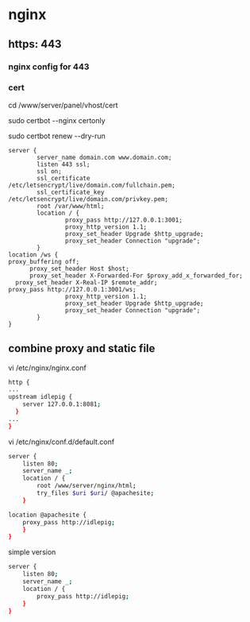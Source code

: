 # nginx



## https: 443


### nginx config for 443


### cert

cd /www/server/panel/vhost/cert

sudo certbot --nginx certonly

sudo certbot renew --dry-run

```
server {
        server_name domain.com www.domain.com;
        listen 443 ssl;
        ssl on;
        ssl_certificate     /etc/letsencrypt/live/domain.com/fullchain.pem;
        ssl_certificate_key /etc/letsencrypt/live/domain.com/privkey.pem;
        root /var/www/html;
        location / {
                proxy_pass http://127.0.0.1:3001;
                proxy_http_version 1.1;
                proxy_set_header Upgrade $http_upgrade;
                proxy_set_header Connection "upgrade";
        }
location /ws {
proxy_buffering off;
      proxy_set_header Host $host;
      proxy_set_header X-Forwarded-For $proxy_add_x_forwarded_for;
  proxy_set_header X-Real-IP $remote_addr;
proxy_pass http://127.0.0.1:3001/ws;
                proxy_http_version 1.1;
                proxy_set_header Upgrade $http_upgrade;
                proxy_set_header Connection "upgrade";
        }
}
```


## combine proxy and static file


vi /etc/nginx/nginx.conf

```bash
http {
...
upstream idlepig {
    server 127.0.0.1:8081;
  }
...
}
```

vi /etc/nginx/conf.d/default.conf

```bash
server {
    listen 80;
    server_name _;
    location / {
        root /www/server/nginx/html;
        try_files $uri $uri/ @apachesite;
    }

location @apachesite {
    proxy_pass http://idlepig;
    }
}
```

simple version

```bash
server {
    listen 80;
    server_name _;
    location / {
        proxy_pass http://idlepig;
    }  
}
```